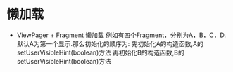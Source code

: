 # 懒加载
- ViewPager + Fragment 懒加载
    例如有四个Fragment，分别为A，B，C，D.默认A为第一个显示.那么初始化的顺序为:
    先初始化A的构造函数,A的setUserVisibleHint(boolean)方法
    再初始化B的构造函数,B的setUserVisibleHint(boolean)方法
